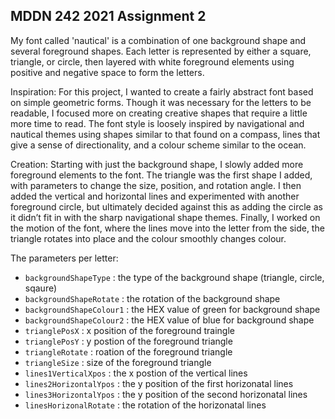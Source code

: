 ## MDDN 242 2021 Assignment 2

My font called 'nautical' is a combination of one background shape and several foreground shapes. Each letter is represented by either a square, triangle, or circle, then layered with white foreground elements using positive and negative space to form the letters.

Inspiration:
For this project, I wanted to create a fairly abstract font based on simple geometric forms. Though it was necessary for the letters to be readable, I focused more on creating creative shapes that require a little more time to read. The font style is loosely inspired by navigational and nautical themes using shapes similar to that found on a compass, lines that give a sense of directionality, and a colour scheme similar to the ocean. 


Creation:
Starting with just the background shape, I slowly added more foreground elements to the font. The triangle was the first shape I added, with parameters to change the size, position, and rotation angle. I then added the vertical and horizontal lines and experimented with another foreground circle, but ultimately decided against this as adding the circle as it didn’t fit in with the sharp navigational shape themes. Finally, I worked on the motion of the font, where the lines move into the letter from the side, the triangle rotates into place and the colour smoothly changes colour.


The parameters per letter:
  * `backgroundShapeType` : the type of the background shape (triangle, circle, sqaure)
  * `backgroundShapeRotate` : the rotation of the background shape
  * `backgroundShapeColour1` : the HEX value of green for background shape
  * `backgroundShapeColour2` : the HEX value of blue for background shape 
  * `trianglePosX` : x position of the foreground traingle
  * `trianglePosY` : y postion of the foreground triangle
  * `triangleRotate` : roation of the foreground triangle
  * `triangleSize` : size of the foreground triangle
  * `lines1VerticalXpos` : the x postion of the vertical lines
  * `lines2HorizontalYpos` : the y position of the first horizonatal lines
  * `lines3HorizontalYpos` : the y position of the second horizonatal lines
  * `linesHorizonalRotate` : the rotation of the horizonatal lines 


